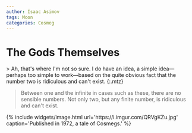```yaml
---
author: Isaac Asimov
tags: Moon
categories: Cosmeg
---
```


# The Gods Themselves

<div class='flex gap-1 mt1'>
<div markdown='1'>
> Ah, that's where I'm not so sure. I do have an idea, a simple idea—perhaps too simple to work—based on the quite obvious fact that the number two is ridiculous and can't exist.
{:.mtz}

> Between one and the infinite in cases such as these, there are no sensible numbers. Not only two, but any finite number, is ridiculous and can't exist.
</div>
<div markdown='1'>
{% include widgets/image.html url='https://i.imgur.com/QRVgKZu.jpg' caption='Published in 1972, a tale of Cosmegs.' %}</div>
</div>
